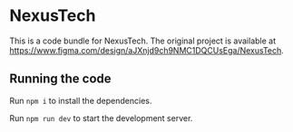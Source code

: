 
  # NexusTech

  This is a code bundle for NexusTech. The original project is available at https://www.figma.com/design/aJXnjd9ch9NMC1DQCUsEga/NexusTech.

  ## Running the code

  Run `npm i` to install the dependencies.

  Run `npm run dev` to start the development server.
  